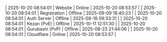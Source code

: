 | 2025-10-20 08:54:01 | Website | Online | 2025-10-20 08:53:57 |
| 2025-10-20 08:54:01 | Registration | Offline | 2025-09-09 16:40:23 |
| 2025-10-20 08:54:01 | Auth Server | Offline | 2025-08-18 09:33:31 |
| 2025-10-20 08:54:01 | Kezan (PvE) | Offline | 2025-10-11 12:51:30 |
| 2025-10-20 08:54:01 | Gurubashi (PvP) | Offline | 2025-08-23 21:44:06 |
| 2025-10-20 08:54:01 | Cloudflare | Online | 2025-10-20 08:53:57 |

